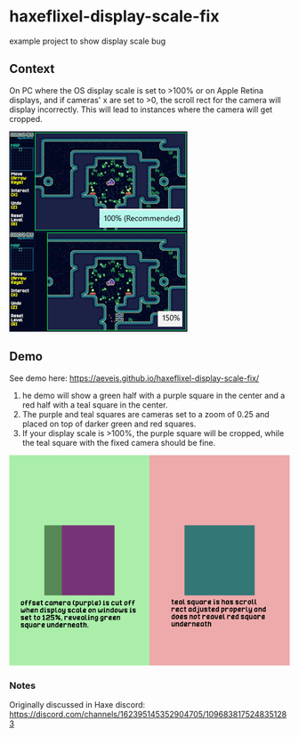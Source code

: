 # haxeflixel-display-scale-fix
example project to show display scale bug

## Context
On PC where the OS display scale is set to >100% or on Apple Retina displays, and if cameras' x are set to >0, the scroll rect for the camera will display incorrectly. This will lead to instances where the camera will get cropped.

![game camera is cropped due to display scale](https://github.com/aeveis/haxeflixel-display-scale-fix/blob/main/docs/diacombs_example.png)

## Demo
See demo here: https://aeveis.github.io/haxeflixel-display-scale-fix/

1. he demo will show a green half with a purple square in the center and a red half with a teal square in the center.
2. The purple and teal squares are cameras set to a zoom of 0.25 and placed on top of darker green and red squares.
3. If your display scale is >100%, the purple square will be cropped, while the teal square with the fixed camera should be fine.

![demo showing cut off camera](https://github.com/aeveis/haxeflixel-display-scale-fix/blob/main/docs/demo_example.png)

### Notes
Originally discussed in Haxe discord: https://discord.com/channels/162395145352904705/1096838175248351283
